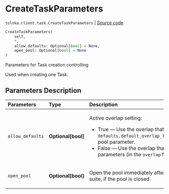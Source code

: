# CreateTaskParameters
`toloka.client.task.CreateTaskParameters` | [Source code](https://github.com/Toloka/toloka-kit/blob/v1.0.2/src/client/task.py#L113)

```python
CreateTaskParameters(
    self,
    *,
    allow_defaults: Optional[bool] = None,
    open_pool: Optional[bool] = None
)
```

Parameters for Task creation controlling


Used when creating one Task.

## Parameters Description

| Parameters | Type | Description |
| :----------| :----| :-----------|
`allow_defaults`|**Optional\[bool\]**|<p>Active overlap setting:</p> <ul> <li>True — Use the overlap that is set in the `defaults.default_overlap_for_new_task_suites` pool parameter.</li> <li>False — Use the overlap that is set in the task parameters (in the `overlap` field).</li> </ul>
`open_pool`|**Optional\[bool\]**|<p>Open the pool immediately after creating a task suite, if the pool is closed.</p>
